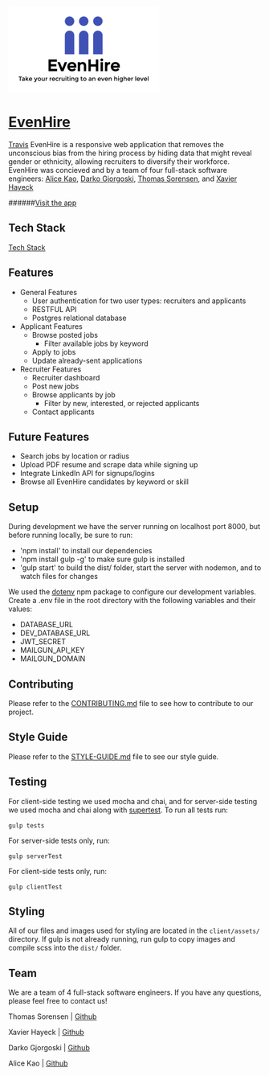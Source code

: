 ![EvenHire](/client/assets/imgs/EvenHire-logo-full-color-resized.png)
# [EvenHire](http://evenhire.herokuapp.com/)
[Travis](https://travis-ci.org/tdax/evenHire.svg?branch=master)
EvenHire is a responsive web application that removes the unconscious bias from the hiring process by hiding data that might reveal gender or ethnicity, allowing recruiters to diversify their workforce. EvenHire was concieved and by a team of four full-stack software engineers: [Alice Kao](https://github.com/alicekao), [Darko Gjorgoski](https://github.com/darko7), [Thomas Sorensen](https://github.com/tps-80), and [Xavier Hayeck](https://github.com/xhayeck)

######[Visit the app](http://evenhire.herokuapp.com/#/)

## Tech Stack
[Tech Stack](/client/assets/imgs/evenhire_techstack.jpeg)

## Features
- General Features
  - User authentication for two user types: recruiters and applicants
  - RESTFUL API
  - Postgres relational database
- Applicant Features
  - Browse posted jobs
    - Filter available jobs by keyword
  - Apply to jobs
  - Update already-sent applications
- Recruiter Features
  - Recruiter dashboard
  - Post new jobs
  - Browse applicants by job
      - Filter by new, interested, or rejected applicants
  - Contact applicants

## Future Features
- Search jobs by location or radius
- Upload PDF resume and scrape data while signing up
- Integrate LinkedIn API for signups/logins
- Browse all EvenHire candidates by keyword or skill

## Setup
During development we have the server running on localhost port 8000, but before running locally, be sure to run:
- 'npm install' to install our dependencies
- 'npm install gulp -g' to make sure gulp is installed
- 'gulp start' to build the dist/ folder, start the server with nodemon, and to watch files for changes

We used the [dotenv](https://github.com/bkeepers/dotenv) npm package to configure our development variables. Create a .env file in the root directory with the following variables and their values:
- DATABASE_URL
- DEV_DATABASE_URL
- JWT_SECRET
- MAILGUN_API_KEY
- MAILGUN_DOMAIN

## Contributing
Please refer to the [CONTRIBUTING.md](docs/CONTRIBUTING.md) file to see how to contribute to our project.

## Style Guide
Please refer to the [STYLE-GUIDE.md](docs/STYLE-GUIDE.md) file to see our style guide.

## Testing
For client-side testing we used mocha and chai, and for server-side testing we used mocha and chai along with [supertest](https://github.com/visionmedia/supertest). To run all tests run:
```
gulp tests
```
For server-side tests only, run:
```
gulp serverTest
```
For client-side tests only, run:
```
gulp clientTest
```
## Styling
All of our files and images used for styling are located in the `client/assets/` directory. If gulp is not already running, run gulp to copy images and compile scss into the `dist/` folder.

## Team
We are a team of 4 full-stack software engineers. If you have any questions, please feel free to contact us!

Thomas Sorensen | [Github](https://github.com/tps-80)

Xavier Hayeck | [Github](https://github.com/xhayeck)

Darko Gjorgoski | [Github](https://github.com/darko7)

Alice Kao | [Github](https://github.com/alicekao)
